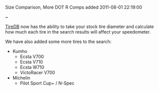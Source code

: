 Size Comparison, More DOT R Comps added
2011-08-01 22:19:00

~

[TireDB](http://www.tiredb.com) now has the ability to take your stock tire diameter 
and calculate how much each tire in the search results will affect your speedometer.

We have also added some more tires to the search:

* Kumho
    * Ecsta V700
    * Ecsta V710
    * Ecsta W710
    * VictoRacer V700
* Michelin
    * Pilot Sport Cup+ / N-Spec